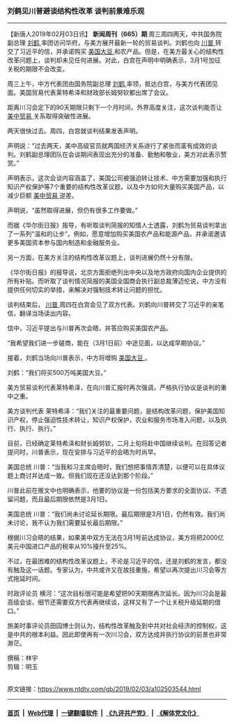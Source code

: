 ### 刘鹤见川普避谈结构性改革 谈判前景难乐观
------------------------

<div class="post_content">
 <p>
  【新唐人2019年02月03日讯】
  <strong>
   新闻周刊（665）期
  </strong>
  周三周四两天，中共国务院副总理
  <a href="https://www.ntdtv.com/gb/刘鹤.htm">
   刘鹤
  </a>
  率团访问华府，与美方展开最新一轮的贸易谈判。刘鹤也向
  <a href="https://www.ntdtv.com/gb/川普.htm">
   川普
  </a>
  转交了习近平的信，并承诺购买
  <a href="https://www.ntdtv.com/gb/美国大豆.htm">
   美国大豆
  </a>
  和农产品。但是，在美方最关心的结构性改革问题上，谈判却未见任何进展。对此，白宫在声明中明确表示，3月1号加征关税的期限不会改变。
 </p>
 <p>
  周三上午，中方代表团由国务院副总理
  <a href="https://www.ntdtv.com/gb/刘鹤.htm">
   刘鹤
  </a>
  率领，抵达白宫，与美方代表团见面。美国贸易代表莱特希泽和财政部长姆努钦都出席了会议。
 </p>
 <p>
  距离川习会定下的90天期限只剩下一个月时间，外界高度关注，这次谈判能否让
  <a href="https://www.ntdtv.com/gb/美中贸易.htm">
   美中贸易
  </a>
  关系取得突破性进展。
 </p>
 <p>
  两天很快过去。周四，白宫就谈判结果发表声明。
 </p>
 <p>
  声明说：“过去两天，美中高级官员就两国经济关系进行了紧张而富有成效的谈判。刘鹤副总理团队在会谈期间表现出充分的准备、勤勉和敬业，美方对此表示赞赏。”
 </p>
 <p>
  声明表示，这次会谈内容涵盖了，美国公司被强迫转让技术、中方需要加强和执行知识产权保护等7个重要的结构性改革议题，以及中方如何大量购买美国产品，以减少巨额
  <a href="https://www.ntdtv.com/gb/美中贸易.htm">
   美中贸易
  </a>
  逆差。
 </p>
 <p>
  声明说，“虽然取得进展，但仍有很多工作要做。”
 </p>
 <p>
  而据《华尔街日报》报导，有听取谈判简报的知情人士透露，刘鹤为贸易谈判拿出了一系列“温和的让步”。例如，愿意增加购买美国农产品和能源产品，并承诺邀请更多美国资本参与国内制造和金融服务业。
 </p>
 <p>
  另一方面，在美方关注的结构性改革议题上，谈判进展仍然十分有限。
 </p>
 <p>
  《华尔街日报》的报导说，北京方面拒绝列出中央以及地方政府向国内企业提供的所有补贴。而听取了谈判情况简报的美国全国商会执行副总裁薄迈伦说，中方没有提供任何切实的举措，来解决对强制技术转让问题的担忧。
 </p>
 <p>
  谈判结束后，
  <a href="https://www.ntdtv.com/gb/川普.htm">
   川普
  </a>
  周四在白宫会见了双方代表。刘鹤向川普转交了习近平的亲笔信，翻译当场读出内容。
 </p>
 <p>
  信中，习近平提出与川普再次会晤，并答应购买美国农产品。
 </p>
 <p>
  “我希望我们进一步磋商，能在（3月1日前）中途见面，以达成早期协议。”
 </p>
 <p>
  接着，刘鹤当场向川普表示，中方将增购
  <a href="https://www.ntdtv.com/gb/美国大豆.htm">
   美国大豆
  </a>
  。
 </p>
 <p>
  刘鹤：“我们将买500万吨美国大豆。”
 </p>
 <p>
  美方贸易谈判代表莱特希泽，在向川普汇报时再次强调，严格执行协议是谈判的重中之重。
 </p>
 <p>
  美方谈判代表 莱特希泽：“我们关注的最重要问题，是结构改革问题，保护美国知识产权，停止强迫性技术转让，知识产权保护，农业和服务市场准入问题，以及执行、执行、执行。”
 </p>
 <p>
  目前，已经确定莱特希泽和财长姆努钦，二月上旬将赴中国继续谈判。在回答记者提问时，川普表示，现在安排与习近平的会晤为时尚早。
 </p>
 <p>
  美国总统 川普：“当我和习主席会晤时，我们想把事情弄清楚，以便可以在具体议题上商讨并达成一致。但我们现在还没达到那个阶段。”
 </p>
 <p>
  川普此前在推文中也明确表示，他要的协议是一份包括美方要求的全面协议、不遗留问题，而且最后期限依然是3月1日。
 </p>
 <p>
  美国总统 川普：“我们尚未讨论延长期限。最后期限是3月1日，仍然有效。我们尚未讨论，我不认为我们需要延长最后期限。”
 </p>
 <p>
  根据川习会晤的结果，如果美中双方无法在3月1号前达成协议，美方将把2000亿美元中国进口产品的税率从10%擡升至25%。
 </p>
 <p>
  不过，在最困难的结构性改革议题上，不论是习近平的信，还是刘鹤的发言，都没有触及这一话题。专家认为，中共或许又在故技重施，希望以再次提出川习会等方式拖延时间。
 </p>
 <p>
  时政评论员 横河：“这次目标很可能是希望把90天期限再次延长。因为川习会是最高级会谈，细节还需要双方代表再继续谈，这样又有了一个让关税升级延期的借口。”
 </p>
 <p>
  旅美时事评论员田园博士则认为，结构性改革触及到中共对社会经济的控制权，这是中共的根本利益。因此即使再有一次川习会，双方达成并执行协议的前景也非常渺茫。
 </p>
 <p>
  撰稿：林宇
  <br>
   剪辑：明玉
  </br>
 </p>
 <div class="single_ad">
 </div>
</div>

<br/>原文链接：https://www.ntdtv.com/gb/2019/02/03/a102503544.html


------------------------
#### [首页](https://github.com/gfw-breaker/banned-news/blob/master/README.md) &nbsp;|&nbsp; [Web代理](https://github.com/labour-camp/helloworld) &nbsp;|&nbsp; [一键翻墙软件](https://github.com/gfw-breaker/nogfw/blob/master/README.md) &nbsp;|&nbsp; [《九评共产党》](https://github.com/gfw-breaker/9ping.md/blob/master/README.md#九评之一评共产党是什么) &nbsp;|&nbsp; [《解体党文化》](https://github.com/gfw-breaker/jtdwh.md/blob/master/README.md#绪论)

